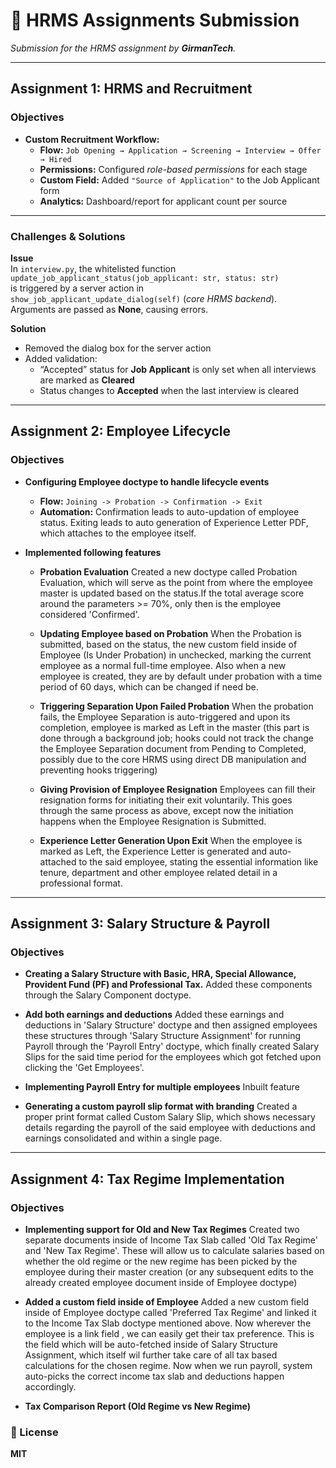 # 💼 HRMS Assignments Submission

_Submission for the HRMS assignment by **GirmanTech**._

---

## Assignment 1: HRMS and Recruitment

### **Objectives**

- **Custom Recruitment Workflow:**
  - **Flow:** `Job Opening → Application → Screening → Interview → Offer → Hired`
  - **Permissions:** Configured _role-based permissions_ for each stage
  - **Custom Field:** Added `"Source of Application"` to the Job Applicant form
  - **Analytics:** Dashboard/report for applicant count per source

---

### **Challenges & Solutions**

**Issue**  
In `interview.py`, the whitelisted function  
`update_job_applicant_status(job_applicant: str, status: str)`  
is triggered by a server action in  
`show_job_applicant_update_dialog(self)` (_core HRMS backend_).  
Arguments are passed as **None**, causing errors.

**Solution**

- Removed the dialog box for the server action
- Added validation:
  - “Accepted” status for **Job Applicant** is only set when all interviews are marked as **Cleared**
  - Status changes to **Accepted** when the last interview is cleared

---

## Assignment 2: Employee Lifecycle

### **Objectives**

- **Configuring Employee doctype to handle lifecycle events**

  - **Flow:** `Joining -> Probation -> Confirmation -> Exit`
  - **Automation:** Confirmation leads to auto-updation of employee status. Exiting leads to auto generation of Experience Letter PDF, which attaches to the employee itself.

- **Implemented following features**

  - **Probation Evaluation** Created a new doctype called Probation Evaluation, which will serve as the point from where the employee master is updated based on the status.If the total average score around the parameters >= 70%, only then is the employee considered 'Confirmed'.

  - **Updating Employee based on Probation** When the Probation is submitted, based on the status, the new custom field inside of Employee (Is Under Probation) in unchecked, marking the current employee as a normal full-time employee. Also when a new employee is created, they are by default under probation with a time period of 60 days, which can be changed if need be.

  - **Triggering Separation Upon Failed Probation** When the probation fails, the Employee Separation is auto-triggered and upon its completion, employee is marked as Left in the master (this part is done through a background job; hooks could not track the change the Employee Separation document from Pending to Completed, possibly due to the core HRMS using direct DB manipulation and preventing hooks triggering)

  - **Giving Provision of Employee Resignation** Employees can fill their resignation forms for initiating their exit voluntarily. This goes through the same process as above, except now the initiation happens when the Employee Resignation is Submitted.

  - **Experience Letter Generation Upon Exit** When the employee is marked as Left, the Experience Letter is generated and auto-attached to the said employee, stating the essential information like tenure, department and other employee related detail in a professional format.

---

## Assignment 3: Salary Structure & Payroll

### **Objectives**

- **Creating a Salary Structure with Basic, HRA, Special Allowance, Provident Fund (PF) and Professional Tax.** Added these components through the Salary Component doctype.

- **Add both earnings and deductions** Added these earnings and deductions in 'Salary Structure' doctype and then assigned employees these structures through 'Salary Structure Assignment' for running Payroll through the 'Payroll Entry' doctype, which finally created Salary Slips for the said time period for the employees which got fetched upon clicking the 'Get Employees'.

- **Implementing Payroll Entry for multiple employees** Inbuilt feature

- **Generating a custom payroll slip format with branding** Created a proper print format called Custom Salary Slip, which shows necessary details regarding the payroll of the said employee with deductions and earnings consolidated and within a single page.

---

## Assignment 4: Tax Regime Implementation

### **Objectives**

- **Implementing support for Old and New Tax Regimes** Created two separate documents inside of Income Tax Slab called 'Old Tax Regime' and 'New Tax Regime'. These will allow us to calculate salaries based on whether the old regime or the new regime has been picked by the employee during their master creation (or any subsequent edits to the already created employee document inside of Employee doctype)

- **Added a custom field inside of Employee** Added a new custom field inside of Employee doctype called 'Preferred Tax Regime' and linked it to the Income Tax Slab doctype mentioned above. Now wherever the employee is a link field , we can easily get their tax preference. This is the field which will be auto-fetched inside of Salary Structure Assignment, which itself wil further take care of all tax based calculations for the chosen regime. Now when we run payroll, system auto-picks the correct income tax slab and deductions happen accordingly.

- **Tax Comparison Report (Old Regime vs New Regime)**

### 📄 License

**MIT**
